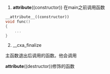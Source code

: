 1. __attribute__((constructor))
在main之前调用函数
```c++
__attribute__((constructor))
void func()
{
	...
}
```

2. __cxa_finalize

主函数退出后调用的函数。他会调用

__attribute__((destructor))修饰的函数

